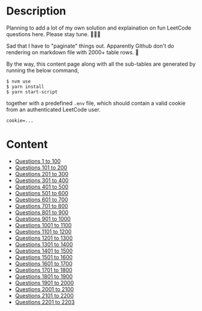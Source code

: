 # Description

Planning to add a lot of my own solution and explaination on fun LeetCode questions here. Please stay tune. 👏👏👏

Sad that I have to "paginate" things out. Apparently Github don't do rendering on markdown file with 2000+ table rows. 🙁

By the way, this content page along with all the sub-tables are generated by running the below command,
```shell
$ nvm use
$ yarn install
$ yarn start-script
```
together with a predefined `.env` file, which should contain a valid cookie from an authenticated LeetCode user.
```console
cookie=...
```


# Content

* [Questions 1 to 100](./doc/table-01.md)
* [Questions 101 to 200](./doc/table-02.md)
* [Questions 201 to 300](./doc/table-03.md)
* [Questions 301 to 400](./doc/table-04.md)
* [Questions 401 to 500](./doc/table-05.md)
* [Questions 501 to 600](./doc/table-06.md)
* [Questions 601 to 700](./doc/table-07.md)
* [Questions 701 to 800](./doc/table-08.md)
* [Questions 801 to 900](./doc/table-09.md)
* [Questions 901 to 1000](./doc/table-10.md)
* [Questions 1001 to 1100](./doc/table-11.md)
* [Questions 1101 to 1200](./doc/table-12.md)
* [Questions 1201 to 1300](./doc/table-13.md)
* [Questions 1301 to 1400](./doc/table-14.md)
* [Questions 1401 to 1500](./doc/table-15.md)
* [Questions 1501 to 1600](./doc/table-16.md)
* [Questions 1601 to 1700](./doc/table-17.md)
* [Questions 1701 to 1800](./doc/table-18.md)
* [Questions 1801 to 1900](./doc/table-19.md)
* [Questions 1901 to 2000](./doc/table-20.md)
* [Questions 2001 to 2100](./doc/table-21.md)
* [Questions 2101 to 2200](./doc/table-22.md)
* [Questions 2201 to 2203](./doc/table-23.md)
